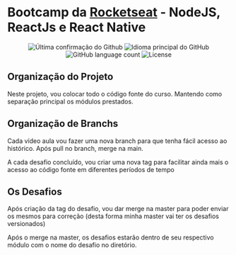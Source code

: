 # Bootcamp da <a href="https://rocketseat.com.br" target="__blank">Rocketseat</a> -  NodeJS, ReactJs e React Native

<p align="center">
  
  <img alt = "Última confirmação do Github" src="https://img.shields.io/github/last-commit/rodrigoprobst/bootcamp">
  <img alt = "Idioma principal do GitHub" src="https://img.shields.io/github/languages/top/rodrigoprobst/bootcamp?logo=javascript">
  <img alt="GitHub language count" src="https://img.shields.io/github/languages/count/rodrigoprobst/bootcamp">
  <img alt="License" src="https://img.shields.io/badge/license-MIT-%2304D361">
</p>

## Organização do Projeto

Neste projeto, vou colocar todo o código fonte do curso. Mantendo como separação principal os módulos prestados.

## Organização de Branchs

Cada vídeo aula vou fazer uma nova branch para que tenha fácil acesso ao histórico. Após pull no branch, merge na main.

A cada desafio concluído, vou criar uma nova tag para facilitar ainda mais o acesso ao código fonte em diferentes períodos de tempo


## Os Desafios 

Após criação da tag do desafio, vou dar merge na master para poder enviar os mesmos para correção (desta forma minha master vai ter os desafios versionados)

Após o merge na master, os desafios estarão dentro de seu respectivo módulo com o nome do desafio no diretório.
